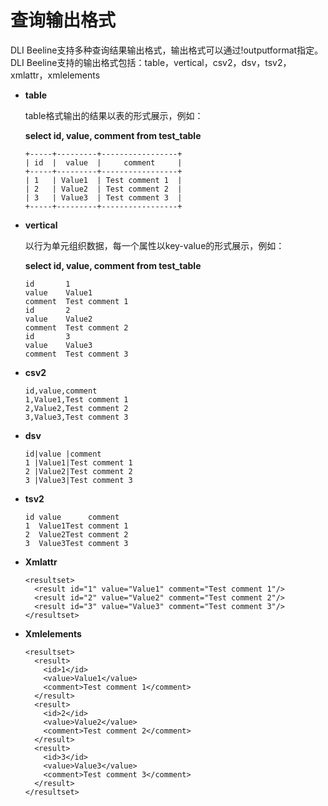 # 查询输出格式<a name="dli_01_0282"></a>

DLI Beeline支持多种查询结果输出格式，输出格式可以通过!outputformat指定。DLI Beeline支持的输出格式包括：table，vertical，csv2，dsv，tsv2，xmlattr，xmlelements

-   **table**

    table格式输出的结果以表的形式展示，例如：

    **select id, value, comment from test\_table**

    ```
    +-----+---------+-----------------+
    | id  |  value  |     comment     |
    +-----+---------+-----------------+
    | 1   | Value1  | Test comment 1  |
    | 2   | Value2  | Test comment 2  |
    | 3   | Value3  | Test comment 3  |
    +-----+---------+-----------------+
    ```

-   **vertical**

    以行为单元组织数据，每一个属性以key-value的形式展示，例如：

    **select id, value, comment from test\_table**

    ```
    id       1
    value    Value1
    comment  Test comment 1
    id       2
    value    Value2
    comment  Test comment 2
    id       3
    value    Value3
    comment  Test comment 3
    ```

-   **csv2**

    ```
    id,value,comment
    1,Value1,Test comment 1
    2,Value2,Test comment 2
    3,Value3,Test comment 3
    ```

-   **dsv**

    ```
    id|value |comment
    1 |Value1|Test comment 1
    2 |Value2|Test comment 2
    3 |Value3|Test comment 3
    ```

-   **tsv2**

    ```
    id value      comment
    1  Value1Test comment 1
    2  Value2Test comment 2
    3  Value3Test comment 3
    ```

-   **Xmlattr**

    ```
    <resultset>
      <result id="1" value="Value1" comment="Test comment 1"/>
      <result id="2" value="Value2" comment="Test comment 2"/>
      <result id="3" value="Value3" comment="Test comment 3"/>
    </resultset>
    ```

-   **Xmlelements**

    ```
    <resultset>
      <result>
        <id>1</id>
        <value>Value1</value>
        <comment>Test comment 1</comment>
      </result>
      <result>
        <id>2</id>
        <value>Value2</value>
        <comment>Test comment 2</comment>
      </result>
      <result>
        <id>3</id>
        <value>Value3</value>
        <comment>Test comment 3</comment>
      </result>
    </resultset>
    ```


